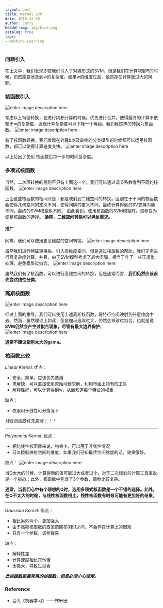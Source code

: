 ```yaml
---
layout: post
title: Kernel SVM
date: 2016-12-08
author: Jerry
header-img: img/blue.png
catalog: true
tags:
- Machine Learning
---
```


### 问题引入
在上文中，我们发现即使我们引入了对偶形式的SVM，但是我们在计算Q矩阵的时候，仍然需要涉及到w的复杂度，如果w的维度过高，依然存在计算量过大的问题。

### 核函数引入

![enter image description here](http://7xt1xs.com1.z0.glb.clouddn.com/ml/kernel_svm/1.png)

考虑以上特征转换，在进行内积计算的时候，优先进行合并，使得最终的计算不依赖于w的复杂度，发现计算复杂度可以下降一个等级。我们称这样的转换为核函数。
![enter image description here](http://7xt1xs.com1.z0.glb.clouddn.com/ml/kernel_svm/2.png)

有了核函数转换，我们发现在计算b以及最终的分类模型的时候都可以运用核函数，都可以使得计算速度变快。
![enter image description here](http://7xt1xs.com1.z0.glb.clouddn.com/ml/kernel_svm/3.png)

以上给出了使用 核函数后每一步的时间复杂度。

### 多项式核函数

当然，二次项转换的规则不只有上面这一个，我们可以通过调节系数得到不同的核函数。
![enter image description here](http://7xt1xs.com1.z0.glb.clouddn.com/ml/kernel_svm/4.png)

上面这些核函数的相同点是：都是映射到二维空间的转换。区别在于不同的核函数会使得几何空间的定义不同，使得间隔的定义不同，最终计算得到的SV支持向量不同，最终的SVM模型也不同。
由此看到，使用核函数的SVM模型时，调参变为调整核函数的选择。
**通常，二维空间转换可以满足需求。**

#### 推广
同样，我们可以使用更高维度的空间转换。
![enter image description here](http://7xt1xs.com1.z0.glb.clouddn.com/ml/kernel_svm/5.png)

虽然我们进行特征转换后，引入高维度空间，但是通过核函数的帮助，我们无需进行高复杂度计算，并且，由于SVM模型考虑了最大间隔，相当于作了一些正规化处理，避免模型过拟合。
![enter image description here](http://7xt1xs.com1.z0.glb.clouddn.com/ml/kernel_svm/6.png)

虽然我们有了核函数，可以进行高维空间的转换，但是通常而言，**我们仍然应该首先尝试线性分类**。

### 高斯核函数

![enter image description here](http://7xt1xs.com1.z0.glb.clouddn.com/ml/kernel_svm/7.png)

经过上面的推导，我们可以使用上述高斯核函数，将特征空间映射到任意维度中去。然而，虽然理论上如此，但是伽马选取过大，仍然会导致过拟合。也就是说**SVM仍然会产生过拟合现象，尽管有最大边界保护**。
![enter image description here](http://7xt1xs.com1.z0.glb.clouddn.com/ml/kernel_svm/8.png)

**通常不建议使用太大的gama。**

### 核函数比较
*Linear Kernel:*
优点：
- 安全，简单。应该优先选用
- 求解快，可以直接使用原始问题求解，利用市面上特有的工具
- 解释性好，可以计算得到w，从而知道每个特征的权重

缺点：
- 仅限用于线性可分情况下

*线性核函数优先尝试！！！*

---

*Polynomial Kernel:*
优点：
- 相比线性核函数来说，约束少，可以用于非线性情况
- 可以控制映射空间的维度，如果我们已知最优空间维度的话，效果很好。

缺点：
![enter image description here](http://7xt1xs.com1.z0.glb.clouddn.com/ml/kernel_svm/9.png)

当Q太大的时候，计算得到的值可能过大或者过小，对于二次规划的计算工具来说是一个挑战；此外，核函数中包含了3个参数，调参比较复杂。

**通常，当我们心中有个理想的Q时，选用多项式核函数是一个不错的选择。此外，在Q不太大的时候，与线性核函数相比，线性核函数有时候可能有更加好的结果。**

---

*Gaussian Kernel:*
优点：
- 相比另外两个，更加强大
- 由于高斯核函数的取值范围在0到1之间，不会存在计算上的困难
- 只有一个参数，调参容易

缺点：
- 解释性差
- 计算速度相比其他慢
- 太强大，导致过拟合

***此核函数是最常用的核函数，但是必须小心使用。***

### Reference
- 台大《机器学习》——林轩田